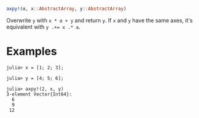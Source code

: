 ```julia
axpy!(α, x::AbstractArray, y::AbstractArray)
```

Overwrite `y` with `x * α + y` and return `y`. If `x` and `y` have the same axes, it's equivalent with `y .+= x .* a`.

# Examples

```jldoctest
julia> x = [1; 2; 3];

julia> y = [4; 5; 6];

julia> axpy!(2, x, y)
3-element Vector{Int64}:
  6
  9
 12
```
